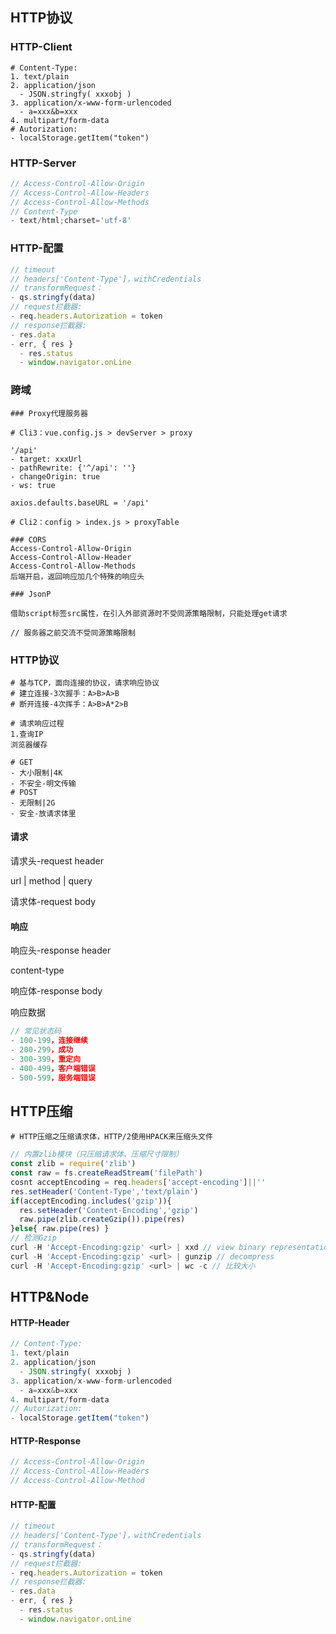## HTTP协议

### HTTP-Client

~~~shell
# Content-Type:
1. text/plain
2. application/json
  - JSON.stringfy( xxxobj )
3. application/x-www-form-urlencoded
  - a=xxx&b=xxx
4. multipart/form-data
# Autorization:
- localStorage.getItem("token")
~~~

### HTTP-Server

~~~js
// Access-Control-Allow-Origin
// Access-Control-Allow-Headers
// Access-Control-Allow-Methods
// Content-Type
- text/html;charset='utf-8'
~~~

### HTTP-配置

~~~js
// timeout
// headers['Content-Type']，withCredentials
// transformRequest：
- qs.stringfy(data)
// request拦截器:
- req.headers.Autorization = token
// response拦截器:
- res.data
- err, { res }
  - res.status
  - window.navigator.onLine
~~~

### 跨域

~~~shell
### Proxy代理服务器

# Cli3：vue.config.js > devServer > proxy

'/api'
- target: xxxUrl
- pathRewrite: {'^/api': ''}
- changeOrigin: true
- ws: true

axios.defaults.baseURL = '/api'

# Cli2：config > index.js > proxyTable
~~~

~~~shell
### CORS
Access-Control-Allow-Origin
Access-Control-Allow-Header
Access-Control-Allow-Methods
后端开启，返回响应加几个特殊的响应头
~~~

~~~shell
### JsonP

借助script标签src属性，在引入外部资源时不受同源策略限制，只能处理get请求
~~~

~~~shell
// 服务器之前交流不受同源策略限制
~~~

### HTTP协议

~~~shell
# 基与TCP，面向连接的协议，请求响应协议
# 建立连接-3次握手：A>B>A>B
# 断开连接-4次挥手：A>B>A*2>B
~~~

~~~shell
# 请求响应过程
1.查询IP
浏览器缓存
~~~

~~~shell
# GET
- 大小限制|4K
- 不安全-明文传输
# POST
- 无限制|2G
- 安全-放请求体里
~~~

#### 请求

请求头-request header

url | method | query

请求体-request body

#### 响应

响应头-response header

content-type

响应体-response body

响应数据

~~~js
// 常见状态码
- 100-199，连接继续
- 200-299，成功
- 300-399，重定向
- 400-499，客户端错误
- 500-599，服务端错误
~~~

## HTTP压缩

```shell
# HTTP压缩之压缩请求体，HTTP/2使用HPACK来压缩头文件
```

``` ts
// 内置zlib模块（只压缩请求体、压缩尺寸限制）
const zlib = require('zlib')
const raw = fs.createReadStream('filePath')
cosnt acceptEncoding = req.headers['accept-encoding']||''
res.setHeader('Content-Type','text/plain')
if(acceptEncoding.includes('gzip')){
  res.setHeader('Content-Encoding','gzip')
  raw.pipe(zlib.createGzip()).pipe(res)
}else{ raw.pipe(res) }
// 检测Gzip
curl -H 'Accept-Encoding:gzip' <url> | xxd // view binary representation
curl -H 'Accept-Encoding:gzip' <url> | gunzip // decompress
curl -H 'Accept-Encoding:gzip' <url> | wc -c // 比较大小
```

## HTTP&Node

#### HTTP-Header

```js
// Content-Type:
1. text/plain
2. application/json
  - JSON.stringfy( xxxobj )
3. application/x-www-form-urlencoded
  - a=xxx&b=xxx
4. multipart/form-data
// Autorization:
- localStorage.getItem("token")
```

#### HTTP-Response

```js
// Access-Control-Allow-Origin
// Access-Control-Allow-Headers
// Access-Control-Allow-Method
```

#### HTTP-配置

```js
// timeout
// headers['Content-Type']，withCredentials
// transformRequest：
- qs.stringfy(data)
// request拦截器:
- req.headers.Autorization = token
// response拦截器:
- res.data
- err, { res }
  - res.status
  - window.navigator.onLine
```